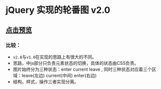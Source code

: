 # jQuery 实现的轮番图 v2.0

## [点击预览](http://www.diqiuxin.top/CodeProduction/Carousel-JQ2.0/index.html)

### 比较：

- ```v2.0```与```v1.0```在实现的思路上有很大的不同。
- 思路，中js部分只负责元素状态的切换，具体的状态由CSS负责。
- 图片始终分为三种状态：enter current leave , 同时三种状态对应着三个区域：leave(左边) current(中间) enter(右边)
- 结构，样式，操作三者实现分离。